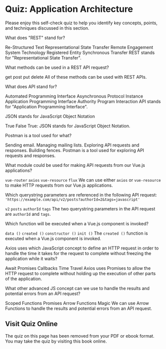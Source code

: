 # Quiz: Application Architecture

Please enjoy this self-check quiz to help you identify key concepts, points, and techniques discussed in this section.

<quiz name="">
    <question>
        <p>What does "REST" stand for?</p>
        <answer>Re-Structured Text</answer>
        <answer correct>Representational State Transfer</answer>
        <answer>Remote Engagement System Technology</answer>
        <answer>Registered Entity Synchronous Transfer</answer>
        <explanation>REST stands for "Representational State Transfer".</explanation>
    </question>
    <question multiple>
        <p>What methods can be used in a REST API request?</p>
        <answer correct>get</answer>
        <answer correct>post</answer>
        <answer correct>put</answer>
        <answer correct>delete</answer>
        <explanation>All of these methods can be used with REST APIs.</explanation>
    </question>
    <question>
        <p>What does API stand for?</p>
        <answer>Automated Programming Interface</answer>
        <answer>Asynchronous Protocol Instance</answer>
        <answer correct>Application Programming Interface</answer>
        <answer>Authority Program Interaction</answer>
        <explanation>API stands for "Application Programming Interface".</explanation>
    </question>
    <question>
        <p>JSON stands for JavaScript Object Notation</p>
        <answer correct>True</answer>
        <answer>False</answer>
        <explanation>True: JSON stands for JavaScript Object Notation.</explanation>
    </question>
    <question>
        <p>Postman is a tool used for what?</p>
        <answer>Sending email.</answer>
        <answer>Managing mailing lists.</answer>
        <answer correct>Exploring API requests and responses.</answer>
        <answer>Building fences.</answer>
        <explanation>Postman is a tool used for exploring API requests and responses.</explanation>
    </question>
    <question multiple>
        <p>What module could be used for making API requests from our Vue.js applications?</p>
        <answer><code>vue-router</code></answer>
        <answer correct><code>axios</code></answer>
        <answer correct><code>vue-resource</code></answer>
        <answer><code>flux</code></answer>
        <explanation>We can use either <code>axios</code> or <code>vue-resource</code> to make HTTP requests from our Vue.js applications.</explanation>
    </question>
    <question multiple>
        <p>Which querystring parameters are referenced in the following API request: <code>'https://example.com/api/v2/posts?authorId=2&tags=javascript'</code></p>
        <answer><code>v2</code></answer>
        <answer><code>posts</code></answer>
        <answer correct><code>authorId</code></answer>
        <answer correct><code>tags</code></answer>
        <explanation>The two querystring parameters in the API request are <code>authorId</code> and <code>tags</code>.</explanation>
    </question>
    <question>
        <p>Which function will be executed when a Vue.js component is invoked?</p>
        <answer><code>data ()</code></answer>
        <answer correct><code>created ()</code></answer>
        <answer><code>constructor ()</code></answer>
        <answer><code>init ()</code></answer>
        <explanation>The <code>created ()</code> function is executed when a Vue.js component is invoked.</explanation>
    </question>
    <question>
        <p>Axios uses which JavaScript concept to define an HTTP request in order to handle the time it takes for the request to complete without freezing the application while it waits?</p>
        <answer>Await</answer>
        <answer correct>Promises</answer>
        <answer>Callbacks</answer>
        <answer>Time Travel</answer>
        <explanation>Axios uses Promises to allow the HTTP request to complete without holding up the execution of other parts of the application.</explanation>
    </question>
    <question>
        <p>What other advanced JS concept can we use to handle the results and potential errors from an API request?</p>
        <answer>Scoped Functions</answer>
        <answer>Promises</answer>
        <answer correct>Arrow Functions</answer>
        <answer>Magic</answer>
        <explanation>We can use Arrow Functions to handle the results and potential errors from an API request.</explanation>
    </question> 
</quiz>

<div class="no-quiz">
     <h2>Visit Quiz Online</h2>
     <p> 
         The quiz on this page has been removed from your PDF 
         or ebook format. You may take the quiz by visiting
         this book online.
     </p>
</div>
